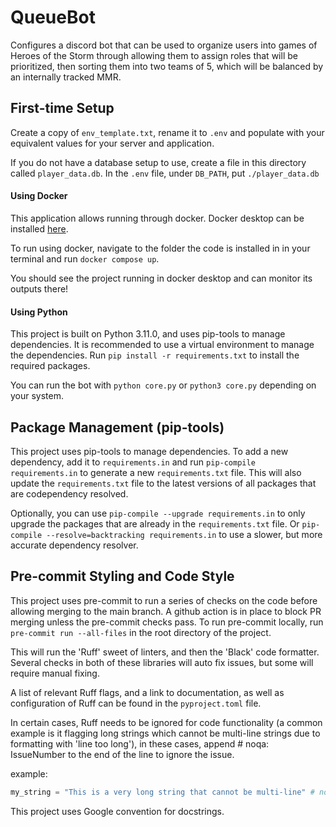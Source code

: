 # QueueBot

Configures a discord bot that can be used to organize users into games of Heroes of the Storm through allowing them to assign roles that will be prioritized, then sorting them into two teams of 5, which will be balanced by an internally tracked MMR.

## First-time Setup
Create a copy of `env_template.txt`, rename it to `.env` and populate with your equivalent values for your server and application.

If you do not have a database setup to use, create a file in this directory called `player_data.db`. In the `.env` file, under `DB_PATH`, put `./player_data.db`

#### Using Docker
This application allows running through docker. Docker desktop can be installed [here](https://www.docker.com/products/docker-desktop/).

To run using docker, navigate to the folder the code is installed in in your terminal and run `docker compose up`.

You should see the project running in docker desktop and can monitor its outputs there!

#### Using Python
This project is built on Python 3.11.0, and uses pip-tools to manage dependencies. It is recommended to use a virtual environment to manage the dependencies.
Run `pip install -r requirements.txt` to install the required packages.

You can run the bot with `python core.py` or `python3 core.py` depending on your system.

## Package Management (pip-tools)
This project uses pip-tools to manage dependencies. To add a new dependency, add it to `requirements.in` and run `pip-compile requirements.in` to generate a new `requirements.txt` file. This will also update the `requirements.txt` file to the latest versions of all packages that are codependency resolved.

Optionally, you can use `pip-compile --upgrade requirements.in` to only upgrade the packages that are already in the `requirements.txt` file.
Or `pip-compile --resolve=backtracking requirements.in` to use a slower, but more accurate dependency resolver.

## Pre-commit Styling and Code Style
This project uses pre-commit to run a series of checks on the code before allowing merging to the main branch. A github action is in place to block PR merging unless the pre-commit checks pass.
To run pre-commit locally, run `pre-commit run --all-files` in the root directory of the project.

This will run the 'Ruff' sweet of linters, and then the 'Black' code formatter. Several checks in both of these libraries will auto fix issues, but some will require manual fixing.

A list of relevant Ruff flags, and a link to documentation, as well as configuration of Ruff can be found in the `pyproject.toml` file.

In certain cases, Ruff needs to be ignored for code functionality (a common example is it flagging long strings which cannot be multi-line strings due to formatting with 'line too long'), in these cases, append # noqa: IssueNumber to the end of the line to ignore the issue.

example:
```python
my_string = "This is a very long string that cannot be multi-line" # noqa: E501
```

This project uses Google convention for docstrings.